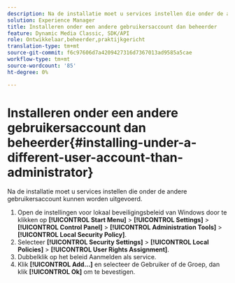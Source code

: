 ```yaml
---
description: Na de installatie moet u services instellen die onder de andere gebruikersaccount kunnen worden uitgevoerd.
solution: Experience Manager
title: Installeren onder een andere gebruikersaccount dan beheerder
feature: Dynamic Media Classic, SDK/API
role: Ontwikkelaar,beheerder,praktijkgericht
translation-type: tm+mt
source-git-commit: f6c97606d7a4209427316d7367013ad9585a5cae
workflow-type: tm+mt
source-wordcount: '85'
ht-degree: 0%

---
```



# Installeren onder een andere gebruikersaccount dan beheerder{#installing-under-a-different-user-account-than-administrator}

Na de installatie moet u services instellen die onder de andere gebruikersaccount kunnen worden uitgevoerd.

1. Open de instellingen voor lokaal beveiligingsbeleid van Windows door te klikken op **[!UICONTROL Start Menu]** > **[!UICONTROL Settings]** > **[!UICONTROL Control Panel]** > **[!UICONTROL Administration Tools]** > **[!UICONTROL Local Security Policy]**.
1. Selecteer **[!UICONTROL Security Settings]** > **[!UICONTROL Local Policies]** > **[!UICONTROL User Rights Assignment]**.
1. Dubbelklik op het beleid Aanmelden als service.
1. Klik **[!UICONTROL Add…]** en selecteer de Gebruiker of de Groep, dan klik **[!UICONTROL Ok]** om te bevestigen.
